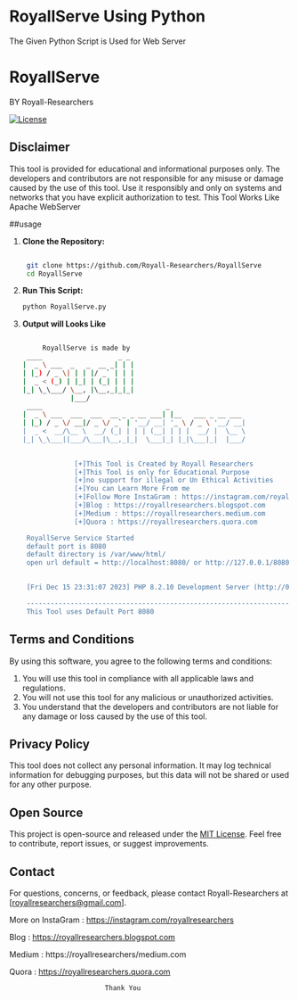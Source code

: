 # RoyallServe Using Python
The Given Python Script is Used for Web Server

# RoyallServe
BY Royall-Researchers

[![License](https://img.shields.io/badge/License-MIT-blue.svg)](LICENSE)

## Disclaimer

This tool is provided for educational and informational purposes only. The developers and contributors are not responsible for any misuse or damage caused by the use of this tool. Use it responsibly and only on systems and networks that you have explicit authorization to test.
This Tool Works Like Apache WebServer

##usage

1. **Clone the Repository:**

   ```bash
   
    git clone https://github.com/Royall-Researchers/RoyallServe
    cd RoyallServe

2. **Run This Script:**

   ```bash
   python RoyallServe.py

3. **Output will Looks Like**

   ```bash

        RoyallServe is made by
    ____                   _ _ 
   |  _ \ ___  _   _  __ _| | |
   | |_) / _ \| | | |/ _` | | |
   |  _ < (_) | |_| | (_| | | |  
   |_| \_\___/ \__, |\__,_|_|_|
               |___/           
    ____                               _                   
   |  _ \ ___  ___  ___  __ _ _ __ ___| |__   ___ _ __ ___  
   | |_) / _ \/ __|/ _ \/ _` | '__/ __| '_ \ / _ \ '__/ __|
   |  _ <  __/\__ \  __/ (_| | | | (__| | | |  __/ |  \__ \ 
   |_| \_\___||___/\___|\__,_|_|  \___|_| |_|\___|_|  |___/
 

                [+]This Tool is Created by Royall Researchers 
	            [+]This Tool is only for Educational Purpose 
                [+]no support for illegal or Un Ethical Activities 
                [+]You can Learn More From me 
                [+]Follow More InstaGram : https://instagram.com/royallresearchers 
                [+]Blog : https://royallresearchers.blogspot.com 
                [+]Medium : https://royallresearchers.medium.com
                [+]Quora : https://royallresearchers.quora.com 

	RoyallServe Service Started
	default port is 8080
	default directory is /var/www/html/
	open url default = http://localhost:8080/ or http://127.0.0.1/8080
                 

	[Fri Dec 15 23:31:07 2023] PHP 8.2.10 Development Server (http://0.0.0.0:8080) started

	---------------------------------------------------------------------------------------------------------------------------
	This Tool uses Default Port 8080

## Terms and Conditions

By using this software, you agree to the following terms and conditions:

1. You will use this tool in compliance with all applicable laws and regulations.
2. You will not use this tool for any malicious or unauthorized activities.
3. You understand that the developers and contributors are not liable for any damage or loss caused by the use of this tool.

## Privacy Policy

This tool does not collect any personal information. It may log technical information for debugging purposes, but this data will not be shared or used for any other purpose.

## Open Source

This project is open-source and released under the [MIT License](LICENSE). Feel free to contribute, report issues, or suggest improvements.

## Contact

For questions, concerns, or feedback, please contact Royall-Researchers at [royallresearchers@gmail.com].


More on InstaGram : https://instagram.com/royallresearchers

Blog : https://royallresearchers.blogspot.com

Medium : https://royallresearchers/medium.com

Quora : https://royallresearchers.quora.com


				  			Thank You
